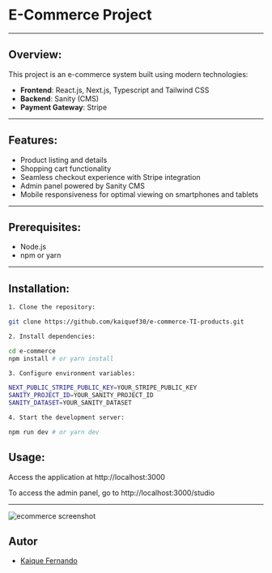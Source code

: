 # E-Commerce Project

---

## Overview:

This project is an e-commerce system built using modern technologies:

- **Frontend**: React.js, Next.js, Typescript and Tailwind CSS
- **Backend**: Sanity (CMS)
- **Payment Gateway**: Stripe

---

## Features:

- Product listing and details
- Shopping cart functionality
- Seamless checkout experience with Stripe integration
- Admin panel powered by Sanity CMS
- Mobile responsiveness for optimal viewing on smartphones and tablets

---

## Prerequisites:

- Node.js
- npm or yarn

---

## Installation:


```bash
1. Clone the repository:

git clone https://github.com/kaiquef30/e-commerce-TI-products.git

2. Install dependencies:

cd e-commerce
npm install # or yarn install

3. Configure environment variables:

NEXT_PUBLIC_STRIPE_PUBLIC_KEY=YOUR_STRIPE_PUBLIC_KEY
SANITY_PROJECT_ID=YOUR_SANITY_PROJECT_ID
SANITY_DATASET=YOUR_SANITY_DATASET

4. Start the development server:

npm run dev # or yarn dev
```

## Usage:

Access the application at http://localhost:3000

To access the admin panel, go to http://localhost:3000/studio

---

<img src="https://i.postimg.cc/qMYqYVhn/photoshop-file.jpg" alt="ecommerce screenshot"/>


## Autor

- [Kaique Fernando](https://github.com/kaiquef30)
